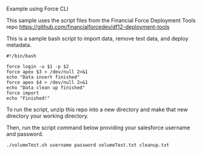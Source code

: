 Example using Force CLI

This sample uses the script files from the Financial Force Deployment Tools repo
https://github.com/financialforcedev/df12-deployment-tools

This is a sample bash script to import data, remove test data, and deploy metadata.

``` 
#!/bin/bash

force login -u $1 -p $2
force apex $3 > /dev/null 2>&1
echo "Data insert finished"
force apex $4 > /dev/null 2>&1
echo "Data clean up finished"
force import
echo "Finished!"
```

To run the script, unzip this repo into a new directory and make that new directory your working directory.

Then, run the script command below providing your salesforce username and password.

```./volumeTest.sh username password volumeTest.txt cleanup.txt```


